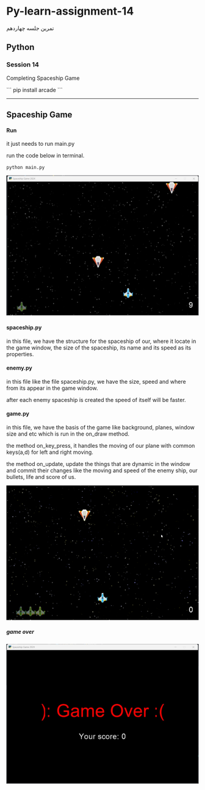 # Py-learn-assignment-14
تمرین جلسه چهاردهم
## Python

### Session 14
<p>Completing Spaceship Game</p>
```
pip install arcade
```

---
## Spaceship Game

#### Run

<p>it just needs to run main.py</p>
<p> run the code below in terminal.</p>

```
python main.py
```

![Screen Shoot](game_environment.jpg)


#### spaceship.py

<p>in this file, we have the structure for the spaceship of our, where it locate in the game window, the size of the spaceship, its name and its speed as its properties.</p>

#### enemy.py

<p>in this file like the file spaceship.py, we have the size, speed and where from its appear in the game window.</p>
<p>after each enemy spaceship is created the speed of itself will be faster.</p>

#### game.py

<p>in this file, we have the basis of the game like background, planes, window size and etc
which is run in the on_draw method.</p>
<p>the method on_key_press, it handles the moving of our plane with common keys(a,d) for left and right moving.</p>
<p>the method on_update, update the things that are dynamic in the window and commit their changes like the moving and speed of the enemy ship, our bullets, life and score of us.</p>

![gif](game.gif)

##### game over

![Screen Shoot](game_over.jpg)